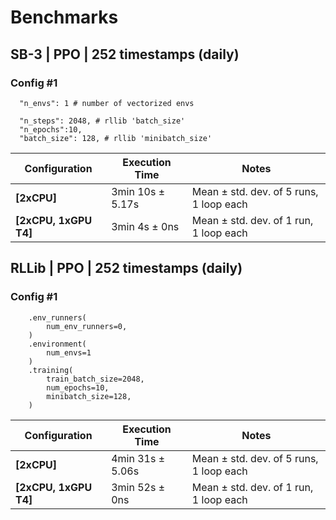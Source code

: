 # Benchmarks

## SB-3 | PPO | 252 timestamps (daily)

### Config #1
```
  "n_envs": 1 # number of vectorized envs

  "n_steps": 2048, # rllib 'batch_size'
  "n_epochs":10,
  "batch_size": 128, # rllib 'minibatch_size'
```

| Configuration         | Execution Time         | Notes                        |
|-----------------------|------------------------|------------------------------|
| **[2xCPU]**           | 3min 10s ± 5.17s      | Mean ± std. dev. of 5 runs, 1 loop each |
| **[2xCPU, 1xGPU T4]** | 3min 4s ± 0ns         | Mean ± std. dev. of 1 run, 1 loop each |


##  RLLib | PPO | 252 timestamps (daily)

### Config #1
```
    .env_runners(
        num_env_runners=0,
    )
    .environment(
        num_envs=1
    )
    .training(
        train_batch_size=2048,
        num_epochs=10,
        minibatch_size=128,
    )
```

| Configuration         | Execution Time         | Notes                        |
|-----------------------|------------------------|------------------------------|
| **[2xCPU]**           | 4min 31s ± 5.06s      | Mean ± std. dev. of 5 runs, 1 loop each |
| **[2xCPU, 1xGPU T4]** | 3min 52s ± 0ns         | Mean ± std. dev. of 1 run, 1 loop each |
